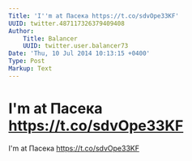 ```yaml
---
Title: 'I''m at Пасека https://t.co/sdvOpe33KF'
UUID: twitter.487117326379409408
Author:
    Title: Balancer
    UUID: twitter.user.balancer73
Date: 'Thu, 10 Jul 2014 10:13:15 +0400'
Type: Post
Markup: Text
---
```


# I'm at Пасека https://t.co/sdvOpe33KF

I'm at Пасека https://t.co/sdvOpe33KF